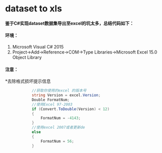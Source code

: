 # dataset to xls
#### 鉴于C#实现dataset数据集导出至excel的坑太多，总结代码如下：

#### 环境：
1. Microsoft Visual C# 2015 
2. Project->Add->Reference->COM->Type Libraries->Microsoft Excel 15.0 Object Library
#### 注意：
*去除格式损坏提示信息
```C# (type)
            //获取你使用的excel 的版本号
            string Version = excel.Version;
            Double FormatNum;
            //使用Excel 97-2003
            if (Convert.ToDouble(Version) < 12)
            {
                FormatNum = -4143;
            }
            //使用excel 2007或者更新de 
            else
            {
                FormatNum = 56;
            } 
```
